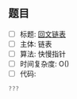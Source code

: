 ## 题目
- [ ] 标题: [回文链表]( https://leetcode-cn.com/problems/palindrome-linked-list-lcci/)
- [ ] 主体: 链表
- [ ] 算法: 快慢指针
- [ ] 时间复杂度: O()
- [ ] 代码:
```go
???
```
